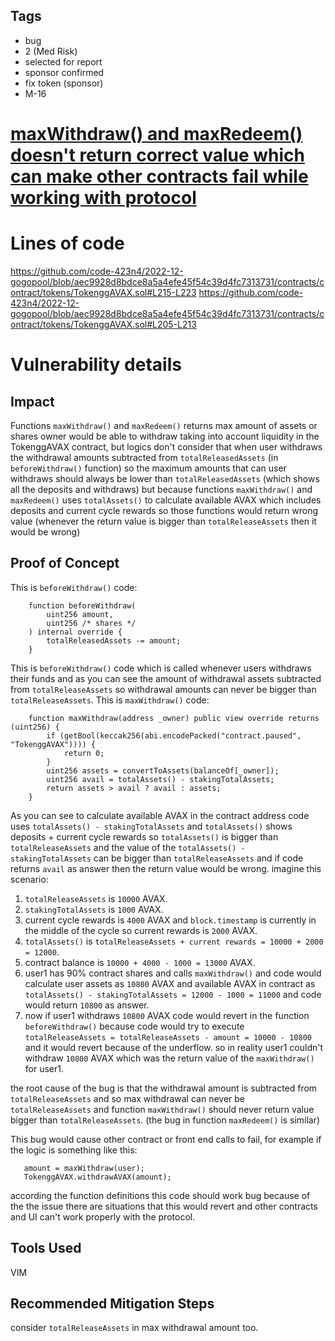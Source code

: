 ## Tags

- bug
- 2 (Med Risk)
- selected for report
- sponsor confirmed
- fix token (sponsor)
- M-16

# [maxWithdraw() and maxRedeem() doesn't return correct value which can make other contracts fail while working with protocol](https://github.com/code-423n4/2022-12-gogopool-findings/issues/476) 

# Lines of code

https://github.com/code-423n4/2022-12-gogopool/blob/aec9928d8bdce8a5a4efe45f54c39d4fc7313731/contracts/contract/tokens/TokenggAVAX.sol#L215-L223
https://github.com/code-423n4/2022-12-gogopool/blob/aec9928d8bdce8a5a4efe45f54c39d4fc7313731/contracts/contract/tokens/TokenggAVAX.sol#L205-L213


# Vulnerability details

## Impact
Functions `maxWithdraw()` and `maxRedeem()` returns max amount of assets or shares owner would be able to withdraw taking into account liquidity in the TokenggAVAX contract, but logics don't consider that when user withdraws the withdrawal amounts subtracted from `totalReleasedAssets` (in `beforeWithdraw()` function) so the maximum amounts that can user withdraws should always be lower than `totalReleasedAssets` (which shows all the deposits and withdraws) but because functions `maxWithdraw()` and `maxRedeem()` uses `totalAssets()` to calculate available AVAX which includes deposits and current cycle rewards so those functions would return wrong value (whenever the return value is bigger than `totalReleaseAssets` then it would be wrong)

## Proof of Concept
This is `beforeWithdraw()` code:
```
	function beforeWithdraw(
		uint256 amount,
		uint256 /* shares */
	) internal override {
		totalReleasedAssets -= amount;
	}
```
This is `beforeWithdraw()` code which is called whenever users withdraws their funds and as you can see the amount of withdrawal assets subtracted from `totalReleaseAssets` so withdrawal amounts can never be bigger than `totalReleaseAssets`. This is `maxWithdraw()` code:
```
	function maxWithdraw(address _owner) public view override returns (uint256) {
		if (getBool(keccak256(abi.encodePacked("contract.paused", "TokenggAVAX")))) {
			return 0;
		}
		uint256 assets = convertToAssets(balanceOf[_owner]);
		uint256 avail = totalAssets() - stakingTotalAssets;
		return assets > avail ? avail : assets;
	}
```
As you can see to calculate available AVAX in the contract address code uses `totalAssets() - stakingTotalAssets` and `totalAssets()` shows deposits + current cycle rewards so `totalAssets()` is bigger than `totalReleaseAssets` and the value of the `totalAssets() - stakingTotalAssets` can be bigger than `totalReleaseAssets` and if code returns `avail` as answer then the return value would be wrong.
imagine this scenario:
1. `totalReleaseAssets` is `10000` AVAX.
2. `stakingTotalAssets` is `1000` AVAX.
3. current cycle rewards is `4000` AVAX and `block.timestamp` is currently in the middle of the cycle so current rewards is `2000` AVAX.
4. `totalAssets()` is `totalReleaseAssets + current rewards = 10000 + 2000 = 12000`. 
5. contract balance is `10000 + 4000 - 1000 = 13000` AVAX.
6. user1 has 90% contract shares and calls `maxWithdraw()` and code would calculate user assets as `10800` AVAX and available AVAX in contract as `totalAssets() - stakingTotalAssets = 12000 - 1000 = 11000` and code would return `10800` as answer.
7. now if user1 withdraws `10800` AVAX code would revert in the function `beforeWithdraw()` because code would try to execute `totalReleaseAssets = totalReleaseAssets - amount = 10000 - 10800` and it would revert because of the underflow. so in reality user1 couldn't withdraw `10800` AVAX which was the return value of the `maxWithdraw()` for user1.

the root cause of the bug is that the withdrawal amount is subtracted from `totalReleaseAssets` and so max withdrawal can never be `totalReleaseAssets` and function `maxWithdraw()` should never return value bigger than `totalReleaseAssets`. (the bug in function `maxRedeem()` is similar)

This bug would cause other contract or front end calls to fail, for example if the logic is something like this:
```
   amount = maxWithdraw(user);
   TokenggAVAX.withdrawAVAX(amount);
```
according the function definitions this code should work bug because of the the issue there are situations that this would revert and other contracts and UI can't work properly with the protocol.

## Tools Used
VIM

## Recommended Mitigation Steps
consider `totalReleaseAssets` in max withdrawal amount too.